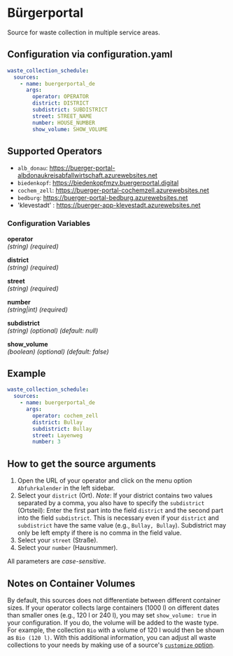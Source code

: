 # Bürgerportal

Source for waste collection in multiple service areas.

## Configuration via configuration.yaml

```yaml
waste_collection_schedule:
  sources:
    - name: buergerportal_de
      args:
        operator: OPERATOR
        district: DISTRICT
        subdistrict: SUBDISTRICT
        street: STREET_NAME
        number: HOUSE_NUMBER
        show_volume: SHOW_VOLUME
```

## Supported Operators

- `alb_donau`: <https://buerger-portal-albdonaukreisabfallwirtschaft.azurewebsites.net>
- `biedenkopf`: <https://biedenkopfmzv.buergerportal.digital>
- `cochem_zell`: <https://buerger-portal-cochemzell.azurewebsites.net>
- `bedburg`: <https://buerger-portal-bedburg.azurewebsites.net>
- 'klevestadt' : <https://buerger-app-klevestadt.azurewebsites.net>
### Configuration Variables

**operator**\
_(string) (required)_

**district**\
_(string) (required)_

**street**\
_(string) (required)_

**number**\
_(string|int) (required)_

**subdistrict**\
_(string) (optional) (default: null)_

**show_volume**\
_(boolean) (optional) (default: false)_

## Example

```yaml
waste_collection_schedule:
  sources:
    - name: buergerportal_de
      args:
        operator: cochem_zell
        district: Bullay
        subdistrict: Bullay
        street: Layenweg
        number: 3
```

## How to get the source arguments

1. Open the URL of your operator and click on the menu option `Abfuhrkalender` in the left sidebar.
2. Select your `district` (Ort). _Note_: If your district contains two values separated by a comma, you also have to specify the `subdistrict` (Ortsteil): Enter the first part into the field `district` and the second part into the field `subdistrict`. This is necessary even if your `district` and `subdistrict` have the same value (e.g., `Bullay, Bullay`). Subdistrict may only be left empty if there is no comma in the field value.
3. Select your `street` (Straße).
4. Select your `number` (Hausnummer).

All parameters are _case-sensitive_.

## Notes on Container Volumes

By default, this sources does not differentiate between different container sizes.
If your operator collects large containers (1000 l) on different dates than smaller ones (e.g., 120 l or 240 l), you may set `show_volume: true` in your configuration.
If you do, the volume will be added to the waste type.
For example, the collection `Bio` with a volume of 120 l would then be shown as `Bio (120 l)`.
With this additional information, you can adjust all waste collections to your needs by making use of a source's [`customize` option](../installation.md#configuring-sources).
